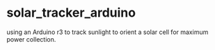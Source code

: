 # solar_tracker_arduino
using an Arduino r3 to track sunlight to orient a solar cell for maximum power collection. 
